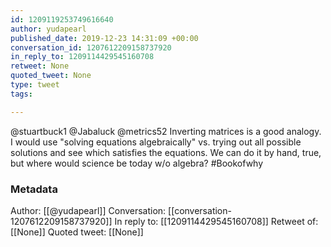 ```yaml
---
id: 1209119253749616640
author: yudapearl
published_date: 2019-12-23 14:31:09 +00:00
conversation_id: 1207612209158737920
in_reply_to: 1209114429545160708
retweet: None
quoted_tweet: None
type: tweet
tags:

---
```


@stuartbuck1 @Jabaluck @metrics52 Inverting matrices is a good analogy. I would use "solving
equations algebraically" vs. trying out all possible solutions and see which satisfies the equations. We can do it by hand, true, but where would science be today w/o algebra? #Bookofwhy

### Metadata

Author: [[@yudapearl]]
Conversation: [[conversation-1207612209158737920]]
In reply to: [[1209114429545160708]]
Retweet of: [[None]]
Quoted tweet: [[None]]
